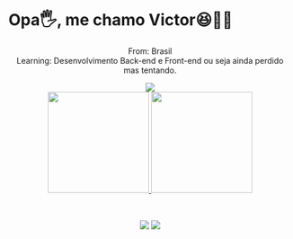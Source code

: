 

# Opa🖐, me chamo Victor😆🙋‍♂️ ##

<div align="center">
 <p>From: Brasil <br> Learning: Desenvolvimento Back-end e Front-end ou seja ainda perdido mas tentando.</p>
 <img src="https://c.tenor.com/VkRCJzYGdQMAAAAC/pc-man.gif"/> <br>
  
  <a href="https://github.com/Vagodev">
   <img height="180em" src="https://github-readme-stats.vercel.app/api?username=vagodev&show_icons=true&theme=dark&title_color=d17718&border_color=ae5b05&text_color=895a28&border_radius=20px&include_all_commits=true&count_private=true"/>
   <img height="180em" src="https://github-readme-stats.vercel.app/api/top-langs/?username=vagodev&layout=compact&langs_count=16&theme=dark&title_color=d17718&text_color=895a28&border_radius=20px&border_color=ae5b05"/>
   
</div> <br>
 
 ##
<div align="center">
 <a href="https://twitter.com/vagodev" target="_blank"><img src="https://img.shields.io/badge/Twitter-1DA1F2?style=for-the-badge&logo=twitter&logoColor=white" /></a>
 <a href="https://www.linkedin.com/in/victorvago/" target="_blank"><img src="https://img.shields.io/badge/LinkedIn-0077B5?style=for-the-badge&logo=linkedin&logoColor=white"/></a>
 
 </div>
